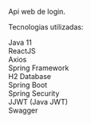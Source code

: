 Api web de login.

Tecnologias utilizadas: 

Java 11<br>
ReactJS<br>
Axios<br>
Spring Framework<br>
H2 Database<br>
Spring Boot <br>
Spring Security <br>
JJWT (Java JWT)<br>
Swagger
